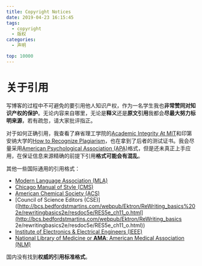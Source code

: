 ```yaml
---
title: Copyright Notices
date: 2019-04-23 16:15:45
tags:
  - copyright
  - 版权
categories:
  - 声明

top: 10000
---
```


# 关于引用

写博客的过程中不可避免的要引用他人知识产权，作为一名学生我也**非常赞同对知识产权的保护**。无论内容来自哪里，无论是**释义**还是**原文引用**我都会**尽最大努力标明来源**，若有疏忽，请大家批评指正。

对于如何正确引用，我查看了麻省理工学院的[Academic Integrity At MIT](<https://integrity.mit.edu/handbook/academic-writing/avoiding-plagiarism-quoting>)和印第安纳大学的[How to Recognize Plagiarism](<https://www.indiana.edu/~academy/firstPrinciples/index.html>)，也在拿到了后者的测试证书。我会尽量采用[American Psychological Association (APA)](http://owl.english.purdue.edu/owl/resource/560/10/)格式，但是还未真正上手应用，在保证信息来源精确的前提下引用**格式可能会有混乱**。

其他一些国际通用的引用格式：

* [Modern Language Association (MLA)](http://owl.english.purdue.edu/owl/resource/747/08/)
* [Chicago Manual of Style (CMS)](http://owl.english.purdue.edu/owl/resource/717/05/)
* [American Chemical Society (ACS)](<https://www.library.wisc.edu/chemistry/research-help/write-and-cite/acs-style-guide/>)
* [Council of Science Editors (CSE)]([http://bcs.bedfordstmartins.com/webpub/Ektron/ReWriting_basics%202e/rewritingbasics2e/resdoc5e/RES5e_ch11_o.html](http://bcs.bedfordstmartins.com/webpub/Ektron/ReWriting_basics 2e/rewritingbasics2e/resdoc5e/RES5e_ch11_o.html))
* [Institute of Electronics & Electrical Engineers (IEEE)](<https://www.ieee.org/publications/rights/plagiarism/plagiarism.html>)
* [National Library of Medicine or **AMA**: American Medical Association (NLM)](<https://www.ncbi.nlm.nih.gov/books/NBK7256/>)

国内没有找到**权威的引用标准格式**。

